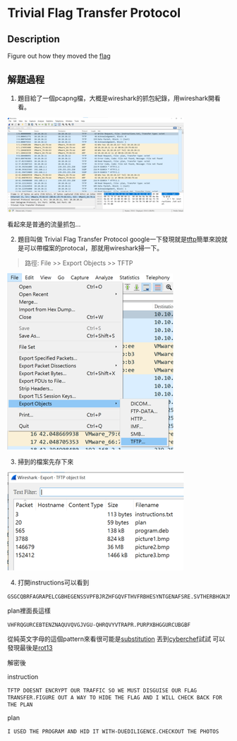 # Trivial Flag Transfer Protocol

## Description
Figure out how they moved the [flag](https://mercury.picoctf.net/static/e4836d9bcc740d457f4331d68129a0bc/tftp.pcapng)

## 解題過程
1. 題目給了一個pcapng檔，大概是wireshark的抓包紀錄，用wireshark開看看。

![wireshark](./img/wireshark.png)

看起來是普通的流量抓包...

2. 題目叫做 Trivial Flag Transfer Protocol google一下發現就是[tftp](https://zh.wikipedia.org/zh-tw/%E7%AE%80%E5%8D%95%E6%96%87%E4%BB%B6%E4%BC%A0%E8%BE%93%E5%8D%8F%E8%AE%AE)簡單來說就是可以帶檔案的protocal，那就用wireshark掃一下。

>路徑: File >> Export Objects >> TFTP

![scan](./img/scan.png)

3. 掃到的檔案先存下來

![files](./img/files.png)

4. 打開instructions可以看到

```text
GSGCQBRFAGRAPELCGBHEGENSSVPFBJRZHFGQVFTHVFRBHESYNTGENAFSRE.SVTHERBHGNJNLGBUVQRGURSYNTNAQVJVYYPURPXONPXSBEGURCYNA
```
 
plan裡面長這樣

```text
VHFRQGURCEBTENZNAQUVQVGJVGU-QHRQVYVTRAPR.PURPXBHGGURCUBGBF

```

從純英文字母的這個pattern來看很可能是[substitution](https://zh.wikipedia.org/wiki/%E6%9B%BF%E6%8D%A2%E5%BC%8F%E5%AF%86%E7%A0%81)
丟到[cyberchef](https://gchq.github.io/CyberChef/)試試
可以發現最後是[rot13](https://zh.wikipedia.org/wiki/ROT13)

解密後

instruction

```text
TFTP DOESNT ENCRYPT OUR TRAFFIC SO WE MUST DISGUISE OUR FLAG TRANSFER.FIGURE OUT A WAY TO HIDE THE FLAG AND I WILL CHECK BACK FOR THE PLAN
```

plan

```text
I USED THE PROGRAM AND HID IT WITH-DUEDILIGENCE.CHECKOUT THE PHOTOS
```